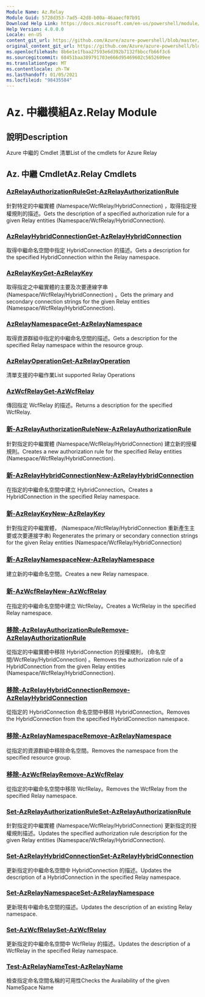 ```yaml
---
Module Name: Az.Relay
Module Guid: 5728d353-7ad5-42d8-b00a-46aaecf07b91
Download Help Link: https://docs.microsoft.com/en-us/powershell/module/az.relay
Help Version: 4.0.0.0
Locale: en-US
content_git_url: https://github.com/Azure/azure-powershell/blob/master/src/Relay/Relay/help/Az.Relay.md
original_content_git_url: https://github.com/Azure/azure-powershell/blob/master/src/Relay/Relay/help/Az.Relay.md
ms.openlocfilehash: 8b6e1e1fbaa27593e6d392b7132fbbccfb66f3c6
ms.sourcegitcommit: 68451baa389791703e666d95469602c5652609ee
ms.translationtype: MT
ms.contentlocale: zh-TW
ms.lasthandoff: 01/05/2021
ms.locfileid: "98435584"
---
```

# <span data-ttu-id="f3dde-101">Az. 中繼模組</span><span class="sxs-lookup"><span data-stu-id="f3dde-101">Az.Relay Module</span></span>
## <span data-ttu-id="f3dde-102">說明</span><span class="sxs-lookup"><span data-stu-id="f3dde-102">Description</span></span>
<span data-ttu-id="f3dde-103">Azure 中繼的 Cmdlet 清單</span><span class="sxs-lookup"><span data-stu-id="f3dde-103">List of the cmdlets for Azure Relay</span></span>

## <span data-ttu-id="f3dde-104">Az. 中繼 Cmdlet</span><span class="sxs-lookup"><span data-stu-id="f3dde-104">Az.Relay Cmdlets</span></span>
### [<span data-ttu-id="f3dde-105">AzRelayAuthorizationRule</span><span class="sxs-lookup"><span data-stu-id="f3dde-105">Get-AzRelayAuthorizationRule</span></span>](Get-AzRelayAuthorizationRule.md)
<span data-ttu-id="f3dde-106">針對特定的中繼實體 (Namespace/WcfRelay/HybridConnection) ，取得指定授權規則的描述。</span><span class="sxs-lookup"><span data-stu-id="f3dde-106">Gets the description of a specified authorization rule for a given Relay entities (Namespace/WcfRelay/HybridConnection).</span></span>

### [<span data-ttu-id="f3dde-107">AzRelayHybridConnection</span><span class="sxs-lookup"><span data-stu-id="f3dde-107">Get-AzRelayHybridConnection</span></span>](Get-AzRelayHybridConnection.md)
<span data-ttu-id="f3dde-108">取得中繼命名空間中指定 HybridConnection 的描述。</span><span class="sxs-lookup"><span data-stu-id="f3dde-108">Gets a description for the specified HybridConnection within the Relay namespace.</span></span>

### [<span data-ttu-id="f3dde-109">AzRelayKey</span><span class="sxs-lookup"><span data-stu-id="f3dde-109">Get-AzRelayKey</span></span>](Get-AzRelayKey.md)
<span data-ttu-id="f3dde-110">取得指定之中繼實體的主要及次要連線字串 (Namespace/WcfRelay/HybridConnection) 。</span><span class="sxs-lookup"><span data-stu-id="f3dde-110">Gets the primary and secondary connection strings for the given Relay entities (Namespace/WcfRelay/HybridConnection).</span></span>

### [<span data-ttu-id="f3dde-111">AzRelayNamespace</span><span class="sxs-lookup"><span data-stu-id="f3dde-111">Get-AzRelayNamespace</span></span>](Get-AzRelayNamespace.md)
<span data-ttu-id="f3dde-112">取得資源群組中指定的中繼命名空間的描述。</span><span class="sxs-lookup"><span data-stu-id="f3dde-112">Gets a description for the specified Relay namespace within the resource group.</span></span>

### [<span data-ttu-id="f3dde-113">AzRelayOperation</span><span class="sxs-lookup"><span data-stu-id="f3dde-113">Get-AzRelayOperation</span></span>](Get-AzRelayOperation.md)
<span data-ttu-id="f3dde-114">清單支援的中繼作業</span><span class="sxs-lookup"><span data-stu-id="f3dde-114">List supported Relay Operations</span></span>

### [<span data-ttu-id="f3dde-115">AzWcfRelay</span><span class="sxs-lookup"><span data-stu-id="f3dde-115">Get-AzWcfRelay</span></span>](Get-AzWcfRelay.md)
<span data-ttu-id="f3dde-116">傳回指定 WcfRelay 的描述。</span><span class="sxs-lookup"><span data-stu-id="f3dde-116">Returns a description for the specified WcfRelay.</span></span>

### [<span data-ttu-id="f3dde-117">新-AzRelayAuthorizationRule</span><span class="sxs-lookup"><span data-stu-id="f3dde-117">New-AzRelayAuthorizationRule</span></span>](New-AzRelayAuthorizationRule.md)
<span data-ttu-id="f3dde-118">針對指定的中繼實體 (Namespace/WcfRelay/HybridConnection) 建立新的授權規則。</span><span class="sxs-lookup"><span data-stu-id="f3dde-118">Creates a new authorization rule for the specified Relay entities (Namespace/WcfRelay/HybridConnection).</span></span>

### [<span data-ttu-id="f3dde-119">新-AzRelayHybridConnection</span><span class="sxs-lookup"><span data-stu-id="f3dde-119">New-AzRelayHybridConnection</span></span>](New-AzRelayHybridConnection.md)
<span data-ttu-id="f3dde-120">在指定的中繼命名空間中建立 HybridConnection。</span><span class="sxs-lookup"><span data-stu-id="f3dde-120">Creates a HybridConnection in the specified Relay namespace.</span></span>

### [<span data-ttu-id="f3dde-121">新-AzRelayKey</span><span class="sxs-lookup"><span data-stu-id="f3dde-121">New-AzRelayKey</span></span>](New-AzRelayKey.md)
<span data-ttu-id="f3dde-122">針對指定的中繼實體， (Namespace/WcfRelay/HybridConnection 重新產生主要或次要連接字串) </span><span class="sxs-lookup"><span data-stu-id="f3dde-122">Regenerates the primary or secondary connection strings for the given Relay entities (Namespace/WcfRelay/HybridConnection)</span></span>

### [<span data-ttu-id="f3dde-123">新-AzRelayNamespace</span><span class="sxs-lookup"><span data-stu-id="f3dde-123">New-AzRelayNamespace</span></span>](New-AzRelayNamespace.md)
<span data-ttu-id="f3dde-124">建立新的中繼命名空間。</span><span class="sxs-lookup"><span data-stu-id="f3dde-124">Creates a new Relay namespace.</span></span>

### [<span data-ttu-id="f3dde-125">新-AzWcfRelay</span><span class="sxs-lookup"><span data-stu-id="f3dde-125">New-AzWcfRelay</span></span>](New-AzWcfRelay.md)
<span data-ttu-id="f3dde-126">在指定的中繼命名空間中建立 WcfRelay。</span><span class="sxs-lookup"><span data-stu-id="f3dde-126">Creates a WcfRelay in the specified Relay namespace.</span></span>

### [<span data-ttu-id="f3dde-127">移除-AzRelayAuthorizationRule</span><span class="sxs-lookup"><span data-stu-id="f3dde-127">Remove-AzRelayAuthorizationRule</span></span>](Remove-AzRelayAuthorizationRule.md)
<span data-ttu-id="f3dde-128">從指定的中繼實體中移除 HybridConnection 的授權規則， (命名空間/WcfRelay/HybridConnection) 。</span><span class="sxs-lookup"><span data-stu-id="f3dde-128">Removes the authorization rule of a HybridConnection from the given Relay entities (Namespace/WcfRelay/HybridConnection).</span></span>

### [<span data-ttu-id="f3dde-129">移除-AzRelayHybridConnection</span><span class="sxs-lookup"><span data-stu-id="f3dde-129">Remove-AzRelayHybridConnection</span></span>](Remove-AzRelayHybridConnection.md)
<span data-ttu-id="f3dde-130">從指定的 HybridConnection 命名空間中移除 HybridConnection。</span><span class="sxs-lookup"><span data-stu-id="f3dde-130">Removes the HybridConnection from the specified HybridConnection namespace.</span></span>

### [<span data-ttu-id="f3dde-131">移除-AzRelayNamespace</span><span class="sxs-lookup"><span data-stu-id="f3dde-131">Remove-AzRelayNamespace</span></span>](Remove-AzRelayNamespace.md)
<span data-ttu-id="f3dde-132">從指定的資源群組中移除命名空間。</span><span class="sxs-lookup"><span data-stu-id="f3dde-132">Removes the namespace from the specified resource group.</span></span> 

### [<span data-ttu-id="f3dde-133">移除-AzWcfRelay</span><span class="sxs-lookup"><span data-stu-id="f3dde-133">Remove-AzWcfRelay</span></span>](Remove-AzWcfRelay.md)
<span data-ttu-id="f3dde-134">從指定的中繼命名空間中移除 WcfRelay。</span><span class="sxs-lookup"><span data-stu-id="f3dde-134">Removes the WcfRelay from the specified Relay namespace.</span></span>

### [<span data-ttu-id="f3dde-135">Set-AzRelayAuthorizationRule</span><span class="sxs-lookup"><span data-stu-id="f3dde-135">Set-AzRelayAuthorizationRule</span></span>](Set-AzRelayAuthorizationRule.md)
<span data-ttu-id="f3dde-136">針對指定的中繼實體 (Namespace/WcfRelay/HybridConnection) 更新指定的授權規則描述。</span><span class="sxs-lookup"><span data-stu-id="f3dde-136">Updates the specified authorization rule description for the given Relay entities (Namespace/WcfRelay/HybridConnection).</span></span>

### [<span data-ttu-id="f3dde-137">Set-AzRelayHybridConnection</span><span class="sxs-lookup"><span data-stu-id="f3dde-137">Set-AzRelayHybridConnection</span></span>](Set-AzRelayHybridConnection.md)
<span data-ttu-id="f3dde-138">更新指定的中繼命名空間中 HybridConnection 的描述。</span><span class="sxs-lookup"><span data-stu-id="f3dde-138">Updates the description of a HybridConnection in the specified Relay namespace.</span></span>

### [<span data-ttu-id="f3dde-139">Set-AzRelayNamespace</span><span class="sxs-lookup"><span data-stu-id="f3dde-139">Set-AzRelayNamespace</span></span>](Set-AzRelayNamespace.md)
<span data-ttu-id="f3dde-140">更新現有中繼命名空間的描述。</span><span class="sxs-lookup"><span data-stu-id="f3dde-140">Updates the description of an existing Relay namespace.</span></span>

### [<span data-ttu-id="f3dde-141">Set-AzWcfRelay</span><span class="sxs-lookup"><span data-stu-id="f3dde-141">Set-AzWcfRelay</span></span>](Set-AzWcfRelay.md)
<span data-ttu-id="f3dde-142">更新指定的中繼命名空間中 WcfRelay 的描述。</span><span class="sxs-lookup"><span data-stu-id="f3dde-142">Updates the description of a WcfRelay in the specified Relay namespace.</span></span>

### [<span data-ttu-id="f3dde-143">Test-AzRelayName</span><span class="sxs-lookup"><span data-stu-id="f3dde-143">Test-AzRelayName</span></span>](Test-AzRelayName.md)
<span data-ttu-id="f3dde-144">檢查指定命名空間名稱的可用性</span><span class="sxs-lookup"><span data-stu-id="f3dde-144">Checks the Availability of the given NameSpace Name</span></span>

